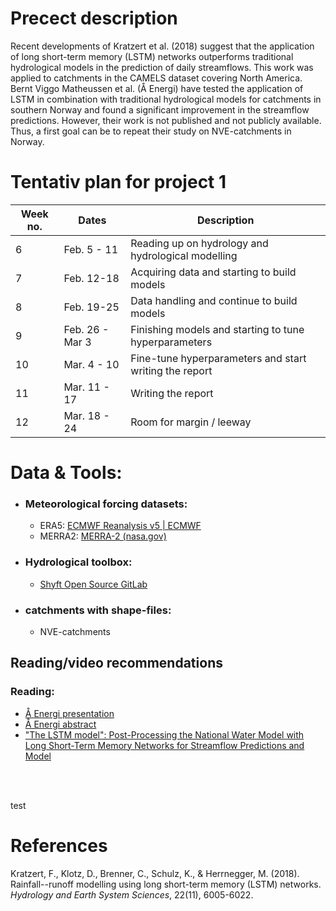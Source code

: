 # Precect description

Recent developments of Kratzert et al. (2018) suggest that the application of long short-term memory (LSTM) networks outperforms traditional hydrological models in the prediction of daily streamflows. This work was applied to catchments in the CAMELS dataset covering North America. <br>
Bernt Viggo Matheussen et al. (Å Energi) have tested the application of LSTM in combination with traditional hydrological models for catchments in southern Norway and found a significant improvement in the streamflow predictions. However, their work is not published and not publicly available. Thus, a first goal can be to repeat their study on NVE-catchments in Norway.

# Tentativ plan for project 1


| Week no. | Dates           | Description                                           |
|----------|-----------------|-------------------------------------------------------|
| 6        | Feb. 5 - 11     | Reading up on hydrology and hydrological modelling    |
| 7        | Feb. 12-18      | Acquiring data and starting to build models           |
| 8        | Feb. 19-25      | Data handling and continue to build models            |
| 9        | Feb. 26 - Mar 3 | Finishing models and starting to tune hyperparameters |
| 10       | Mar. 4 - 10     | Fine-tune hyperparameters and start writing the report|
| 11       | Mar. 11 - 17    | Writing the report                                    |
| 12       | Mar. 18 - 24    | Room for margin / leeway                              |


# Data & Tools:
- ### Meteorological forcing datasets:
    - ERA5: [ECMWF Reanalysis v5 | ECMWF](https://www.ecmwf.int/en/forecasts/dataset/ecmwf-reanalysis-v5)
    - MERRA2: [MERRA-2 (nasa.gov)](https://gmao.gsfc.nasa.gov/reanalysis/MERRA-2/)

- ### Hydrological toolbox:
    - [Shyft Open Source GitLab](https://gitlab.com/shyft-os)

- ### catchments with shape-files:
    - NVE-catchments


## Reading/video recommendations

### Reading:
- [Å Energi presentation](https://www.hydrologiraadet.no/wp-content/uploads/2023/10/1_Matheussen.pdf)
- [Å Energi abstract](https://www.hydrologiraadet.no/wp-content/uploads/2023/09/P_Matheussen_benchmark.pdf)
- ["The LSTM model": Post-Processing the National Water Model with Long Short-Term Memory Networks for Streamflow Predictions and Model](https://onlinelibrary.wiley.com/doi/abs/10.1111/1752-1688.12964)

<br>
<br>

test

# References
Kratzert, F., Klotz, D., Brenner, C., Schulz, K., & Herrnegger, M. (2018). Rainfall--runoff modelling using long short-term memory (LSTM) networks. *Hydrology and Earth System Sciences*, 22(11), 6005-6022.